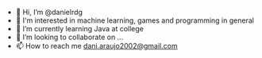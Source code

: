 - 👋 Hi, I’m @danielrdg
- 👀 I'm interested in machine learning, games and programming in general
- 🌱 I’m currently learning Java at college
- 💞️ I’m looking to collaborate on ...
- 📫 How to reach me dani.araujo2002@gmail.com
